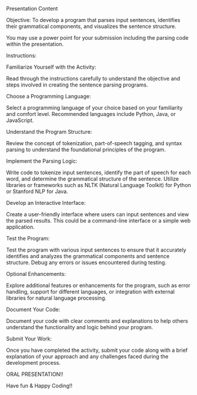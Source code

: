 Presentation Content


Objective: To develop a program that parses input sentences, identifies their grammatical components, and visualizes the sentence structure.





You may use a power point for your submission including the parsing code within the presentation.



Instructions:

Familiarize Yourself with the Activity:

Read through the instructions carefully to understand the objective and steps involved in creating the sentence parsing programs.

Choose a Programming Language:

Select a programming language of your choice based on your familiarity and comfort level. Recommended languages include Python, Java, or JavaScript.


Understand the Program Structure:

Review the concept of tokenization, part-of-speech tagging, and syntax parsing to understand the foundational principles of the program.


Implement the Parsing Logic:

Write code to tokenize input sentences, identify the part of speech for each word, and determine the grammatical structure of the sentence. Utilize libraries or frameworks such as NLTK (Natural Language Toolkit) for Python or Stanford NLP for Java.


Develop an Interactive Interface:

Create a user-friendly interface where users can input sentences and view the parsed results. This could be a command-line interface or a simple web application.


Test the Program:

Test the program with various input sentences to ensure that it accurately identifies and analyzes the grammatical components and sentence structure. Debug any errors or issues encountered during testing.


Optional Enhancements:

Explore additional features or enhancements for the program, such as error handling, support for different languages, or integration with external libraries for natural language processing.


Document Your Code:

Document your code with clear comments and explanations to help others understand the functionality and logic behind your program.


Submit Your Work:

Once you have completed the activity, submit your code along with a brief explanation of your approach and any challenges faced during the development process.


ORAL PRESENTATION!!



Have fun & Happy Coding!!